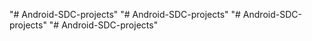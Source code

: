 "# Android-SDC-projects" 
"# Android-SDC-projects" 
"# Android-SDC-projects" 
"# Android-SDC-projects" 

